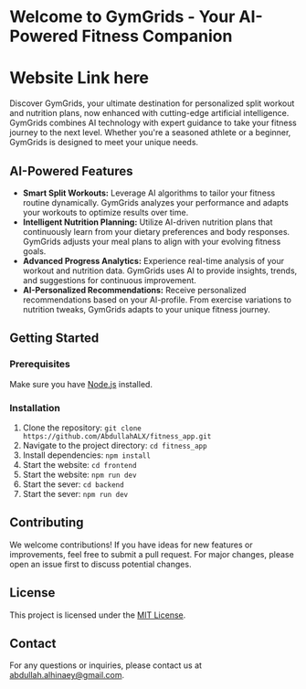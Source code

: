 <!DOCTYPE html>
<html lang="en">
<head>
  <meta charset="UTF-8">
  <meta name="viewport" content="width=device-width, initial-scale=1.0">

</head>
<body>


  <h1>Welcome to GymGrids - Your AI-Powered Fitness Companion</h1>
  
  <h1>Website Link <a hred="https://fitness-app-client.onrender.com/" target=”_blank”>here</a></h1>
  

  <p>Discover GymGrids, your ultimate destination for personalized split workout and nutrition plans, now enhanced with cutting-edge artificial intelligence. GymGrids combines AI technology with expert guidance to take your fitness journey to the next level. Whether you're a seasoned athlete or a beginner, GymGrids is designed to meet your unique needs.</p>

  <h2>AI-Powered Features</h2>

  <ul>
    <li><strong>Smart Split Workouts:</strong> Leverage AI algorithms to tailor your fitness routine dynamically. GymGrids analyzes your performance and adapts your workouts to optimize results over time.</li>
    <li><strong>Intelligent Nutrition Planning:</strong> Utilize AI-driven nutrition plans that continuously learn from your dietary preferences and body responses. GymGrids adjusts your meal plans to align with your evolving fitness goals.</li>
    <li><strong>Advanced Progress Analytics:</strong> Experience real-time analysis of your workout and nutrition data. GymGrids uses AI to provide insights, trends, and suggestions for continuous improvement.</li>
    <li><strong>AI-Personalized Recommendations:</strong> Receive personalized recommendations based on your AI-profile. From exercise variations to nutrition tweaks, GymGrids adapts to your unique fitness journey.</li>
  </ul>

  <h2>Getting Started</h2>

  <h3>Prerequisites</h3>

  <p>Make sure you have <a href="https://nodejs.org/">Node.js</a> installed.</p>

  <h3>Installation</h3>


  <ol>
    <li>Clone the repository: <code>git clone https://github.com/AbdullahALX/fitness_app.git</code></li>
    <li>Navigate to the project directory: <code>cd fitness_app</code></li>
    <li>Install dependencies: <code>npm install</code></li>
    <li>Start the website: <code>cd frontend</code></li>
    <li>Start the website: <code>npm run dev</code></li>
    <li>Start the sever: <code>cd backend</code></li>
    <li>Start the sever: <code>npm run dev</code></li>
  </ol>

  <h2>Contributing</h2>

  <p>We welcome contributions! If you have ideas for new features or improvements, feel free to submit a pull request. For major changes, please open an issue first to discuss potential changes.</p>

  <h2>License</h2>

  <p>This project is licensed under the <a href="LICENSE">MIT License</a>.</p>

  <h2>Contact</h2>

  <p>For any questions or inquiries, please contact us at <a href="mailto:abdullah.alhinaey@gmail.com">abdullah.alhinaey@gmail.com</a>.</p>

</body>
</html>
